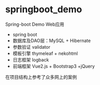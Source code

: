 # springboot_demo
Spring-boot Demo Web应用
* spring boot
* 数据库及DAO层：MySQL + Hibernate
* 参数验证 validator
* 模板引擎 thymeleaf + nekohtml
* 日志框架 logback
* 前端框架 Vue2.js + Bootstrap3 +jQuery

在项目结构上参考了众多网上的案例